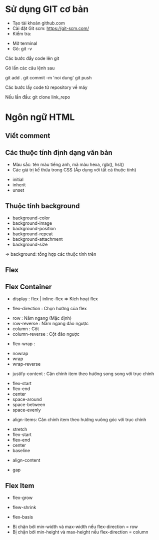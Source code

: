 # Sử dụng GIT cơ bản

-   Tạo tài khoản github.com
-   Cài đặt Git scm: https://git-scm.com/
-   Kiểm tra:

*   Mở terminal
*   Gõ: git -v

Các bước đẩy code lên git

Gõ lần các câu lệnh sau

git add .
git commit -m 'noi dung'
git push

Các bước lấy code từ repository về máy

Nếu lần đầu: git clone link_repo

# Ngôn ngữ HTML

## Viết comment

## Các thuộc tính định dạng văn bản

-   Màu sắc: tên màu tiếng anh, mã màu hexa, rgb(), hsl()
-   Các giá trị kế thừa trong CSS (Áp dụng với tất cả thuộc tính)

*   initial
*   inherit
*   unset

## Thuộc tính background

-   background-color
-   background-image
-   background-position
-   background-repeat
-   background-attachment
-   background-size

=> background: tổng hợp các thuộc tính trên

## Flex

## Flex Container

-   display : flex | inline-flex => Kích hoạt flex

-   flex-direction : Chọn hướng của flex

*   row : Nằm ngang (Mặc định)
*   row-reverse : Nằm ngang đảo ngược
*   column : Cột
*   column-reverse : Cột đảo ngược

-   flex-wrap :

*   nowrap
*   wrap
*   wrap-reverse

-   justify-content : Căn chỉnh item theo hướng song song với trục chính

*   flex-start
*   flex-end
*   center
*   space-around
*   space-between
*   space-evenly

-   align-items: Căn chỉnh item theo hướng vuông góc với trục chính

*   stretch
*   flex-start
*   flex-end
*   center
*   baseline

-   align-content

-   gap

## Flex Item

-   flex-grow

-   flew-shrink

-   flex-basis

*   Bị chặn bởi min-width và max-width nếu flex-direction = row
*   Bị chặn bởi min-height và max-height nếu flex-direction = column
